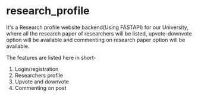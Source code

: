 # research_profile

It's a Research profile website backend(Using FASTAPI) for our University, where all the research paper of researchers will be listed, upvote-downvote option will be available and commenting on research paper option will be available. 

The features are listed here in short-
1. Login/registration 
2. Researchers profile
3. Upvote and downvote
4. Commenting on post
